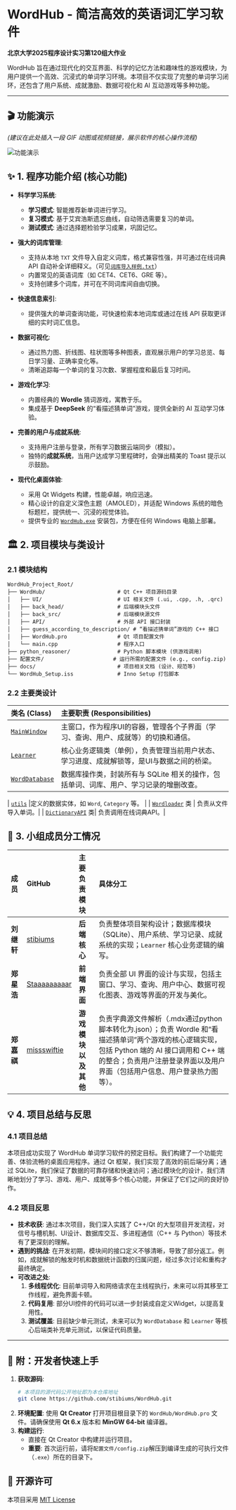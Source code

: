 # WordHub - 简洁高效的英语词汇学习软件

**北京大学2025程序设计实习第120组大作业**

WordHub 旨在通过现代化的交互界面、科学的记忆方法和趣味性的游戏模块，为用户提供一个高效、沉浸式的单词学习环境。本项目不仅实现了完整的单词学习闭环，还包含了用户系统、成就激励、数据可视化和 AI 互动游戏等多种功能。

---

## 🎬 功能演示

*(建议在此处插入一段 GIF 动图或视频链接，展示软件的核心操作流程)*

![功能演示](https://example.com/demo.gif)

## ✨ 1. 程序功能介绍 (核心功能)

*   **科学学习系统**:
    *   **学习模式**: 智能推荐新单词进行学习。
    *   **复习模式**: 基于艾宾浩斯遗忘曲线，自动筛选需要复习的单词。
    *   **测试模式**: 通过选择题检验学习成果，巩固记忆。

*   **强大的词库管理**:
    *   支持从本地 `TXT` 文件导入自定义词库，格式兼容性强，并可通过在线词典 API 自动补全详细释义。（可见[`词库导入样例.txt`](杂项/词库导入样例.txt)）
    *   内置常见的英语词库（如 CET4、CET6、GRE 等）。
    *   支持创建多个词库，并可在不同词库间自由切换。

*   **快速信息索引**:
    *   提供强大的单词查询功能，可快速检索本地词库或通过在线 API 获取更详细的实时词汇信息。

*   **数据可视化**:
    *   通过热力图、折线图、柱状图等多种图表，直观展示用户的学习总览、每日学习量、正确率变化等。
    *   清晰追踪每一个单词的复习次数、掌握程度和最后复习时间。

*   **游戏化学习**:
    *   内置经典的 **Wordle** 猜词游戏，寓教于乐。
    *   集成基于 **DeepSeek** 的“看描述猜单词”游戏，提供全新的 AI 互动学习体验。

*   **完善的用户与成就系统**:
    *   支持用户注册与登录，所有学习数据云端同步（模拟）。
    *   独特的**成就系统**，当用户达成学习里程碑时，会弹出精美的 Toast 提示以示鼓励。

*   **现代化桌面体验**:
    *   采用 Qt Widgets 构建，性能卓越，响应迅速。
    *   精心设计的自定义深色主题（AMOLED），并适配 Windows 系统的暗色标题栏，提供统一、沉浸的视觉体验。
    *   提供专业的 [`WordHub.exe`](https://github.com/stibiums/WordHub/releases) 安装包，方便在任何 Windows 电脑上部署。

## 🏛️ 2. 项目模块与类设计

### 2.1 模块结构

```
WordHub_Project_Root/
├── WordHub/                       # Qt C++ 项目源码目录
│   ├── UI/                        # UI 相关文件 (.ui, .cpp, .h, .qrc)
│   ├── back_head/                 # 后端模块头文件
│   ├── back_src/                  # 后端模块源文件
│   ├── API/                       # 外部 API 接口封装
│   ├── guess_according_to_description/ # “看描述猜单词”游戏的 C++ 接口
│   ├── WordHub.pro                # Qt 项目配置文件
│   └── main.cpp                   # 程序入口
├── python_reasoner/               # Python 脚本模块 (供游戏调用)
├── 配置文件/                      # 运行所需的配置文件 (e.g., config.zip)
├── docs/                          # 项目相关文档 (设计、规范等)
└── WordHub_Setup.iss              # Inno Setup 打包脚本
```

### 2.2 主要类设计

| 类名 (Class) | 主要职责 (Responsibilities) |
| :--- | :--- |
| [`MainWindow`](#) | 主窗口，作为程序UI的容器，管理各个子界面（学习、查询、用户、成就等）的切换和通信。 |
| [`Learner`](docs/learner说明.md) | 核心业务逻辑类（单例），负责管理当前用户状态、学习进度、成就解锁等，是UI与数据之间的桥梁。 |
| [`WordDatabase`](docs/WordDatabase说明.md) | 数据库操作类，封装所有与 SQLite 相关的操作，包括单词、词库、用户、学习记录的增删改查。 |

| [`utils`](docs/utils说明.md) |定义的数据实体，如 `Word`, `Category` 等。 |
| [`Wordloader`](docs/Wordloader说明.md) 类 | 负责从文件导入单词。|
| [`DictionaryAPI`](docs/DictionaryAPI说明.md) 类| 负责调用在线词典API。|

## 👥 3. 小组成员分工情况

| 成员 | GitHub | 主要负责模块 | 具体分工 |
| :--- | :--- | :--- | :--- |
| **刘继轩** | [stibiums](https://github.com/stibiums) | **后端核心** | 负责整体项目架构设计；数据库模块（SQLite）、用户系统、学习记录、成就系统的实现；`Learner` 核心业务逻辑的编写。 |
| **郑星浩** | [Staaaaaaaaar](https://github.com/Staaaaaaaaar) | **前端界面** | 负责全部 UI 界面的设计与实现，包括主窗口、学习、查询、用户中心、数据可视化图表、游戏等界面的开发与美化。 |
| **郑嘉祺** | [missswiftie](https://github.com/missswiftie) | **游戏模块以及其他** | 负责字典源文件解析（.mdx通过python脚本转化为.json）；负责 Wordle 和“看描述猜单词”两个游戏的核心逻辑实现，包括 Python 端的 AI 接口调用和 C++ 端的整合；负责用户注册登录界面以及用户界面（包括用户信息、用户登录热力图等）。 |

## 💡 4. 项目总结与反思

### 4.1 项目总结
本项目成功实现了 WordHub 单词学习软件的预定目标。我们构建了一个功能完善、体验流畅的桌面应用程序。通过 Qt 框架，我们实现了高效的前后端分离；通过 SQLite，我们保证了数据的可靠存储和快速访问；通过模块化的设计，我们清晰地划分了学习、游戏、用户、成就等多个核心功能，并保证了它们之间的良好协作。

### 4.2 项目反思
*   **技术收获**: 通过本次项目，我们深入实践了 C++/Qt 的大型项目开发流程，对信号与槽机制、UI设计、数据库交互、多进程通信（C++ 与 Python）等技术有了更深刻的理解。
*   **遇到的挑战**: 在开发初期，模块间的接口定义不够清晰，导致了部分返工。例如，成就解锁的触发时机和数据统计函数的归属问题，经过多次讨论和重构才最终确定。
*   **可改进之处**:
    1.  **多线程优化**: 目前单词导入和网络请求在主线程执行，未来可以将其移至工作线程，避免界面卡顿。
    2.  **代码复用**: 部分UI控件的代码可以进一步封装成自定义Widget，以提高复用性。
    3.  **测试覆盖**: 目前缺少单元测试，未来可以为 `WordDatabase` 和 `Learner` 等核心后端类补充单元测试，以保证代码质量。

---

## 🚀 附：开发者快速上手

1.  **获取源码**:
    ```bash
    # 本项目的源代码公开地址即为本仓库地址
    git clone https://github.com/stibiums/WordHub.git
    ```
2.  **环境配置**: 使用 **Qt Creator** 打开项目根目录下的 `WordHub/WordHub.pro` 文件。请确保使用 **Qt 6.x** 版本和 **MinGW 64-bit** 编译器。
3.  **构建运行**:
    *   直接在 Qt Creator 中构建并运行项目。
    *   **重要**: 首次运行前，请将`配置文件/config.zip`解压到编译生成的可执行文件（`.exe`）所在的目录下。

## 📄 开源许可

本项目采用 [MIT License](LICENSE)
